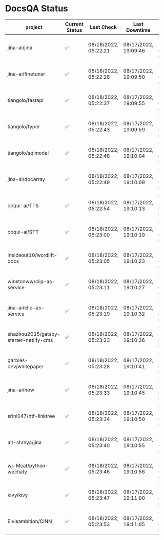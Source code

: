 # DocsQA Status

|               project                |Current Status|     Last Check     |   Last Downtime    |             % Uptime              |
|--------------------------------------|--------------|--------------------|--------------------|-----------------------------------|
|jina-ai/jina                          |✅            |08/18/2022, 05:22:21|08/17/2022, 19:09:46|95.558 (since 08/15/2022, 07:09:42)|
|jina-ai/finetuner                     |✅            |08/18/2022, 05:22:28|08/17/2022, 19:09:50|95.562 (since 08/15/2022, 07:09:42)|
|tiangolo/fastapi                      |✅            |08/18/2022, 05:22:37|08/17/2022, 19:09:55|95.570 (since 08/15/2022, 07:09:42)|
|tiangolo/typer                        |✅            |08/18/2022, 05:22:43|08/17/2022, 19:09:59|95.571 (since 08/15/2022, 07:09:42)|
|tiangolo/sqlmodel                     |✅            |08/18/2022, 05:22:48|08/17/2022, 19:10:04|95.573 (since 08/15/2022, 07:09:42)|
|jina-ai/docarray                      |✅            |08/18/2022, 05:22:49|08/17/2022, 19:10:09|95.569 (since 08/15/2022, 07:09:42)|
|coqui-ai/TTS                          |✅            |08/18/2022, 05:22:54|08/17/2022, 19:10:13|95.571 (since 08/15/2022, 07:09:42)|
|coqui-ai/STT                          |✅            |08/18/2022, 05:23:00|08/17/2022, 19:10:19|95.572 (since 08/15/2022, 07:09:42)|
|insideout10/wordlift-docs             |✅            |08/18/2022, 05:23:05|08/17/2022, 19:10:23|87.599 (since 08/15/2022, 07:09:42)|
|winstonww/clip-as-service             |✅            |08/18/2022, 05:23:11|08/17/2022, 19:10:27|95.575 (since 08/15/2022, 07:09:42)|
|jina-ai/clip-as-service               |✅            |08/18/2022, 05:23:19|08/17/2022, 19:10:32|95.580 (since 08/15/2022, 07:09:42)|
|shazhou2015/gatsby-starter-netlify-cms|✅            |08/18/2022, 05:23:23|08/17/2022, 19:10:36|95.580 (since 08/15/2022, 07:09:42)|
|garbles-dev/whitepaper                |✅            |08/18/2022, 05:23:28|08/17/2022, 19:10:41|95.581 (since 08/15/2022, 07:09:42)|
|jina-ai/now                           |✅            |08/18/2022, 05:23:33|08/17/2022, 19:10:45|95.582 (since 08/15/2022, 07:09:42)|
|srini047/htf-linktree                 |✅            |08/18/2022, 05:23:34|08/17/2022, 19:10:50|95.578 (since 08/15/2022, 07:09:42)|
|alt-shreya/jina                       |✅            |08/18/2022, 05:23:40|08/17/2022, 19:10:55|89.704 (since 08/15/2022, 07:09:42)|
|wj-Mcat/python-wechaty                |✅            |08/18/2022, 05:23:46|08/17/2022, 19:10:56|89.713 (since 08/15/2022, 07:09:42)|
|kivy/kivy                             |✅            |08/18/2022, 05:23:47|08/17/2022, 19:11:00|89.706 (since 08/15/2022, 07:09:42)|
|Elvisambition/CINN                    |✅            |08/18/2022, 05:23:53|08/17/2022, 19:11:05|89.710 (since 08/15/2022, 07:09:42)|
